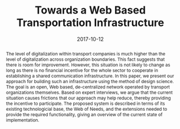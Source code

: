 ---
abstract: The level of digitalization within transport companies is much higher than
  the level of digitalization across organization boundaries. This fact suggests that
  there is room for improvement. However, this situation is not likely to change as
  long as there is no financial incentive for the whole sector to cooperate in establishing
  a shared communication infrastructure. In this paper, we present our approach for
  building such an infrastructure using the method of design science. The goal is
  an open, Web based, de-centralized network operated by transport organizations themselves.
  Based on expert interviews, we argue that the current situation causes frictions
  that our approach may help reduce, thereby providing the incentive to participate.
  The proposed system is described in terms of its existing technologicial base, the
  Web of Needs, and the extensions needed to provide the required functionality, giving
  an overview of the current state of implementation.
authors:
- Florian Kleedorfer
- Christian Huemer
date: '2017-10-12'
featured: false
links:
- name: Publik
  url: https://publik.tuwien.ac.at/showentry.php?ID=266964&lang=2
publication_types:
- '1'
publishDate: '2017-10-12'
specifics: 'Vortrag: Proceedings of the Hamburg International Conference of Logistics
  (HICL 2017), Hamburg; 12.10.2017 - 13.10.2017; in: "Digitalization in supply chain
  management and logistics", epubli, (2017), ISBN: 978-3-7450-4328-0; S. 55 - 73.'
title: Towards a Web Based Transportation Infrastructure
url_pdf: http://publik.tuwien.ac.at/files/publik_266964.pdf
---